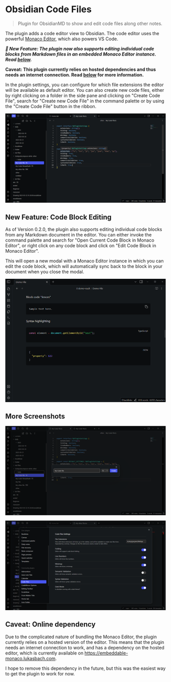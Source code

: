 # Obsidian Code Files

> Plugin for ObsidianMD to show and edit code files along other notes.

The plugin adds a code editor view to Obsidian. The code editor uses the powerful
[Monaco Editor](https://microsoft.github.io/monaco-editor/), which also powers VS Code.

*__🚀 New Feature: The plugin now also supports editing individual code blocks from Markdown
files in an embedded Monaco Editor instance. Read [below](#new-feature-code-block-editing).__*

**Caveat: This plugin currently relies on hosted dependencies and thus needs an internet connection.
Read [below](#caveat-online-dependency) for more information.**

In the plugin settings, you can configure for which file extensions the editor will be
available as default editor. You can also create new code files, either by right clicking
on a folder in the side pane and clicking on "Create Code File", search for
"Create new Code File" in the command palette or by using the "Create Code File" button
in the ribbon.

![img_1.png](img_1.png)

## New Feature: Code Block Editing

As of Version 0.2.0, the plugin also supports editing individual code blocks from any
Markdown document in the editor. You
can either invoke the command palette and search for "Open Current Code Block in Monaco
Editor", or right click on any code block and click on "Edit Code Block in Monaco Editor".

This will open a new modal with a Monaco Editor instance in which you can edit the code
block, which will automatically sync back to the block in your document when you close
the modal.

![fence-editing.gif](fence-editing.gif)

## More Screenshots

![img_2.png](img_2.png)

![img.png](img.png)

## Caveat: Online dependency

Due to the complicated nature of bundling the Monaco Editor, the plugin currently relies on
a hosted version of the editor. This means that the plugin needs an internet connection to
work, and has a dependency on the hosted editor, which is currently available on
https://embeddable-monaco.lukasbach.com.

I hope to remove this dependency in the future, but this was the easiest way to get the
plugin to work for now.
